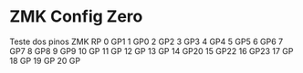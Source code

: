 # ZMK Config Zero

Teste dos pinos
ZMK RP
0   GP1
1   GP0
2   GP2
3   GP3
4   GP4
5   GP5
6   GP6
7   GP7
8   GP8
9   GP9
10  GP
11  GP
12  GP
13  GP
14  GP20
15  GP22
16  GP23
17  GP
18  GP
19  GP
20  GP
